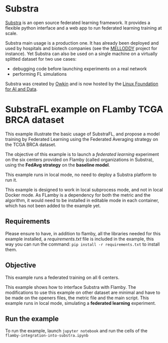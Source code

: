 # Substra

[Substra](https://docs.substra.org/en/0.21.0/) is an open source federated learning framework. It provides a flexible python interface and a web app to run federated learning training at scale.

Substra main usage is a production one. It has already been deployed and used by hospitals and biotech companies (see the [MELLODDY](https://www.melloddy.eu/) project for instance). Yet Substra can also be used on a single machine on a virtually splitted dataset for two use cases:

- debugging code before launching experiments on a real network
- performing FL simulations

Substra was created by [Owkin](https://owkin.com/) and is now hosted by the [Linux Foundation for AI and Data](https://lfaidata.foundation/).

# SubstraFL example on FLamby TCGA BRCA dataset

This example illustrate the basic usage of SubstraFL, and propose a model training by Federated Learning using the Federated Averaging strategy on the TCGA BRCA dataset.

The objective of this example is to launch a *federated learning* experiment on the six centers provided on Flamby (called organizations in Substra), using the **FedAvg strategy** on the **baseline model**.

This example runs in local mode, no need to deploy a Substra platform to run it.

This example is designed to work in local subprocess mode, and not in local Docker mode. As FLamby is a dependency for both the metric and the algorithm, it would need to be installed in editable mode in each container, which has not been added to the example yet.

## Requirements

Please ensure to have, in addition to flamby, all the libraries needed for this example installed, a *requirements.txt* file is included in the example, this way you can run the command: `pip install -r requirements.txt` to install them.

## Objective

This example runs a federated training on all 6 centers.

This example shows how to interface Substra with Flamby. The modifications to use this example on other dataset are minimal and have to be made on the openers files, the metric file and the main script.
This example runs in local mode, simulating a **federated learning** experiment.

## Run the example

To run the example, launch `jupyter notebook` and run the cells of the `flamby-integration-into-substra.ipynb`
